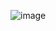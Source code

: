 ![image](https://user-images.githubusercontent.com/87464794/222959227-56be21a7-10e6-49a2-8f19-493bda4ebb38.png)
